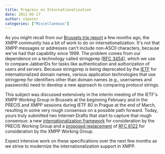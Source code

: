 ```yaml
---
title: Progress on Internationalization
date: 2011-05-17
author: stpeter
categories: ["Miscellaneous"]
---
```


As you might recall from our [Brussels trip report](/2011/02/brussels-trip-report/) a few months ago, the XMPP community has a bit of work to do on internationalization. It's not that XMPP messages or addresses can't include non-ASCII characters, because we've had that capability since 1999. The problem comes from our dependence on a technology called stringprep ([RFC 3454](http://tools.ietf.org/html/rfc3454)), which we use to compare JabberIDs for tasks like authentication and authorization of users and servers. Because stringprep is being deprecated by the [IETF](http://www.ietf.org/) for internationalized domain names, various application technologies that use stringprep for identifiers other than domain names (e.g., usernames and passwords) need to develop a new approach to comparing protocol strings.

This subject was discussed extensively in the interim meeting of the IETF's XMPP Working Group in Brussels at the beginning February and in the PRECIS and XMPP sessions during IETF 80 in Prague at the end of March, resulting in some very rough consensus on a possible path forward. Today, yours truly submitted two Internet-Drafts that start to capture that rough consensus: a new [internationalization framework](https://datatracker.ietf.org/doc/draft-blanchet-precis-framework/) for consideration by the PRECIS Working Group and a [proposed replacement](https://datatracker.ietf.org/doc/draft-saintandre-xmpp-6122bis/) of [RFC 6122](http://tools.ietf.org/html/rfc6122) for consideration by the XMPP Working Group.

Expect intensive work on these specifications over the next few months as we strive to modernize the internationalization support in XMPP.
